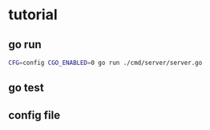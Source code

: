 # tutorial

## go run

```bash
CFG=config CGO_ENABLED=0 go run ./cmd/server/server.go
```

## go test

## config file
